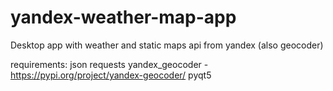 # yandex-weather-map-app
Desktop app with weather and static maps api from yandex (also geocoder)

requirements:
json
requests
yandex_geocoder - https://pypi.org/project/yandex-geocoder/
pyqt5
